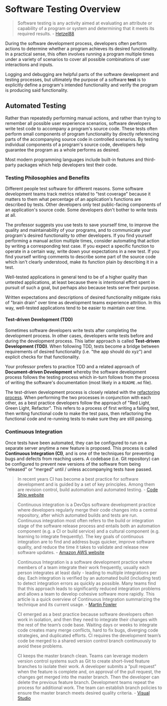 # Software Testing Overview

> Software testing is any activity aimed at evaluating an attribute or capability of a program or system and determining that it meets its required results. - [Hetzel88](https://users.ece.cmu.edu/~koopman/des_s99/sw_testing/#reference)

During the software development process, developers often perform actions to determine whether a program achieves its desired functionality. In a practical sense, this often involves running a program multiple times under a variety of scenarios to cover all possible combinations of user interactions and inputs.

Logging and debugging are helpful parts of the software development and testing processes, but ultimately the purpose of a software **test** is to explicitly define a program's intended functionality and verify the program is producing said functionality.

## Automated Testing

Rather than repeatedly performing manual actions, and rather than trying to remember all possible user experience scenarios, software developers write test code to accompany a program's source code. These tests often perform small components of program functionality by directly referencing parts of the accompanying source code in controlled scenarios. By testing individual components of a program's source code, developers help guarantee the program as a whole performs as desired.

Most modern programming languages include built-in features and third-party packages which help developers test their code.

### Testing Philosophies and Benefits

Different people test software for different reasons. Some software development teams track metrics related to "test coverage" because it matters to them what percentage of an application's functions are described by tests. Other developers only test public-facing components of an application's source code. Some developers don't bother to write tests at all.

The professor suggests you use tests to save yourself time, to improve the quality and maintainability of your programs, and to communicate your program's desired functionality to other developers. If you find yourself performing a manual action multiple times, consider automating that action by writing a corresponding test case. If you expect a specific function to operate in a certain way, write down your expectations in a new test. If you find yourself writing comments to describe some part of the source code which isn't clearly understood, make its function plain by describing it in a test.

Well-tested applications in general tend to be of a higher quality than untested applications, at least because there is intentional effort spent in pursuit of such a goal, but perhaps also because tests serve their purpose.

Written expectations and descriptions of desired functionality mitigate risks of "brain drain" over time as development teams experience attrition. In this way, well-tested applications tend to be easier to maintain over time.

#### Test-driven Development (TDD)

Sometimes software developers write tests after completing the development process. In other cases, developers write tests before and during the development process. This latter approach is called **Test-driven Development (TDD)**. When following TDD, tests become a bridge between requirements of desired functionality (i.e. "the app should do xyz") and explicit checks for that functionality.

Your professor prefers to practice TDD and a related approach of **Document-driven Development** whereby the software development process follows the testing process which in-turn follows from the process of writing the software's documentation (most likely in a `README.md` file).

The test-driven development process is closely related with the [refactoring process](/notes/software/refactoring.md). When performing the two processes in conjunction with each other, as a best practice developers follow the approach of "Red Light, Green Light, Refactor". This refers to a process of first writing a failing test, then writing functional code to make the test pass, then refactoring the functional code and re-running tests to make sure they are still passing.

### Continuous Integration

Once tests have been automated, they can be configured to run on a separate server anytime a new feature is proposed. This process is called **Continuous Integration (CI)**, and is one of the techniques for preventing bugs and defects from reaching users. A codebase (i.e. Git repository) can be configured to prevent new versions of the software from being "released" or "merged" until / unless accompanying tests have passed.

> In recent years CI has become a best practice for software development and is guided by a set of key principles. Among them are revision control, build automation and automated testing. - [Code Ship website](https://codeship.com/continuous-integration-essentials)

> Continuous integration is a DevOps software development practice where developers regularly merge their code changes into a central repository, after which automated builds and tests are run. Continuous integration most often refers to the build or integration stage of the software release process and entails both an automation component (e.g. a CI or build service) and a cultural component (e.g. learning to integrate frequently). The key goals of continuous integration are to find and address bugs quicker, improve software quality, and reduce the time it takes to validate and release new software updates. - [Amazon AWS website](https://aws.amazon.com/devops/continuous-integration/)

> Continuous Integration is a software development practice where members of a team integrate their work frequently, usually each person integrates at least daily - leading to multiple integrations per day. Each integration is verified by an automated build (including test) to detect integration errors as quickly as possible. Many teams find that this approach leads to significantly reduced integration problems and allows a team to develop cohesive software more rapidly. This article is a quick overview of Continuous Integration summarizing the technique and its current usage. - [Martin Fowler](https://martinfowler.com/articles/continuousIntegration.html)

> CI emerged as a best practice because software developers often work in isolation, and then they need to integrate their changes with the rest of the team’s code base. Waiting days or weeks to integrate code creates many merge conflicts, hard to fix bugs, diverging code strategies, and duplicated efforts.  CI requires the development team’s code be merged to a shared version control branch continuously to avoid these problems.
>
> CI keeps the master branch clean. Teams can leverage modern version control systems such as Git to create short-lived feature branches to isolate their work. A developer submits a “pull request” when the feature is complete and, on approval of the pull request, the changes get merged into the master branch. Then the developer can delete the previous feature branch. Development teams repeat the process for additional work. The team can establish branch policies to ensure the master branch meets desired quality criteria. - [Visual Studio](https://www.visualstudio.com/learn/what-is-continuous-integration/)
